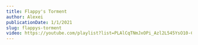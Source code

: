 ```yaml
---
title: Flappy's Torment
author: Alexei
publicationDate: 1/1/2021
slug: flappys-torment
video: https://youtube.com/playlist?list=PLAlCqTNmJxOPi_Azl2L545YsO10-COkTS
---
```

